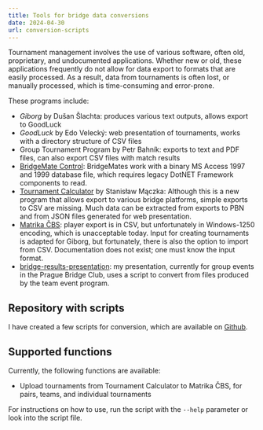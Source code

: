 ```yaml
---
title: Tools for bridge data conversions
date: 2024-04-30
url: conversion-scripts
---
```


Tournament management involves the use of various software, often old, proprietary, and undocumented applications. Whether new or old, these applications frequently do not allow for data export to formats that are easily processed. As a result, data from tournaments is often lost, or manually processed, which is time-consuming and error-prone.

These programs include:

- _Giborg_ by Dušan Šlachta: produces various text outputs, allows export to GoodLuck
- _GoodLuck_ by Edo Velecký: web presentation of tournaments, works with a directory structure of CSV files
- Group Tournament Program by Petr Bahník: exports to text and PDF files, can also export CSV files with match results
- [BridgeMate Control](https://support.bridgemate.com/en/support/solutions/articles/44002262504-bridgemate-control-software-3-9-9): BridgeMates work with a binary MS Access 1997 and 1999 database file, which requires legacy DotNET Framework components to read.
- [Tournament Calculator](https://tournamentcalculator.com/) by Stanisław Mączka: Although this is a new program that allows export to various bridge platforms, simple exports to CSV are missing. Much data can be extracted from exports to PBN and from JSON files generated for web presentation.
- [Matrika ČBS](https://www.matrikacbs.cz/): player export is in CSV, but unfortunately in Windows-1250 encoding, which is unacceptable today. Input for creating tournaments is adapted for Giborg, but fortunately, there is also the option to import from CSV. Documentation does not exist; one must know the input format.
- [bridge-results-presentation](https://github.com/zdenecek/bridge-results-presentation): my presentation, currently for group events in the Prague Bridge Club, uses a script to convert from files produced by the team event program.

## Repository with scripts

I have created a few scripts for conversion, which are available on [Github](https://github.com/zdenecek/bridge-scripts).

## Supported functions

Currently, the following functions are available:

- Upload tournaments from Tournament Calculator to Matrika ČBS, for pairs, teams, and individual tournaments

For instructions on how to use, run the script with the `--help` parameter or look into the script file.
